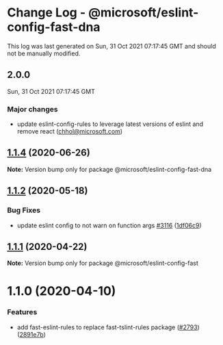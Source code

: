 # Change Log - @microsoft/eslint-config-fast-dna

This log was last generated on Sun, 31 Oct 2021 07:17:45 GMT and should not be manually modified.

<!-- Start content -->

## 2.0.0

Sun, 31 Oct 2021 07:17:45 GMT

### Major changes

- update eslint-config-rules to leverage latest versions of eslint and remove react (chhol@microsoft.com)

## [1.1.4](https://github.com/microsoft/fast/compare/@microsoft/eslint-config-fast-dna@1.1.3...@microsoft/eslint-config-fast-dna@1.1.4) (2020-06-26)

**Note:** Version bump only for package @microsoft/eslint-config-fast-dna





## [1.1.2](https://github.com/microsoft/fast/compare/@microsoft/eslint-config-fast@1.1.1...@microsoft/eslint-config-fast@1.1.2) (2020-05-18)


### Bug Fixes

* update eslint config to not warn on function args [#3116](https://github.com/microsoft/fast/issues/3116) ([1df06c9](https://github.com/microsoft/fast/commit/1df06c96da7518ba75de6d5635859345468bd42a))





## [1.1.1](https://github.com/microsoft/fast/compare/@microsoft/eslint-config-fast@1.1.0...@microsoft/eslint-config-fast@1.1.1) (2020-04-22)

**Note:** Version bump only for package @microsoft/eslint-config-fast





# 1.1.0 (2020-04-10)


### Features

* add fast-eslint-rules to replace fast-tslint-rules package ([#2793](https://github.com/microsoft/fast/issues/2793)) ([2891e7b](https://github.com/microsoft/fast/commit/2891e7bc9af41b7ba55eb410dee019c6d1adca3b))
